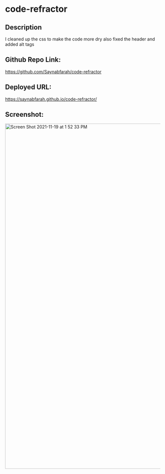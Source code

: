 # code-refractor

## Description
I cleaned up the css to make the code more dry also fixed the header and added alt tags
## Github Repo Link:
https://github.com/Saynabfarah/code-refractor
## Deployed URL:
https://saynabfarah.github.io/code-refractor/

## Screenshot:
<img width="1121" alt="Screen Shot 2021-11-19 at 1 52 33 PM" src="https://user-images.githubusercontent.com/91638676/142683653-d0cab23c-13b8-433a-9ea7-6c1ff6dee8be.png">
